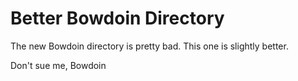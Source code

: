 # Better Bowdoin Directory

The new Bowdoin directory is pretty bad. This one is slightly better.

Don't sue me, Bowdoin
